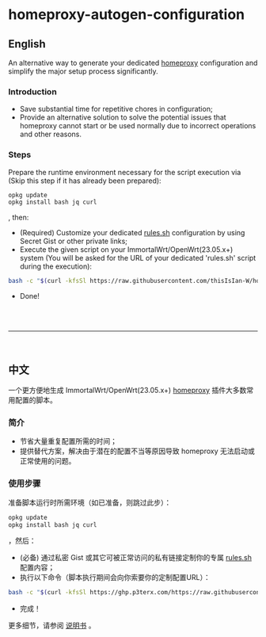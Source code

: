 # homeproxy-autogen-configuration

## English

An alternative way to generate your dedicated [homeproxy](https://github.com/immortalwrt/homeproxy) configuration and simplify the major setup process significantly.

### Introduction

* Save substantial time for repetitive chores in configuration;
* Provide an alternative solution to solve the potential issues that homeproxy cannot start or be used normally due to incorrect operations and other reasons.



### Steps

Prepare the runtime environment necessary for the script execution via (Skip this step if it has already been prepared):

```bash
opkg update
opkg install bash jq curl
```

, then:

* (Required) Customize your dedicated [rules.sh](https://gist.github.com/thisIsIan-W/3d4343c6e61e49f4c5ae6aa9115045bf) configuration by using Secret Gist or other private links;
* Execute the given script on your ImmortalWrt/OpenWrt(23.05.x+) system (You will be asked for the URL of your dedicated 'rules.sh' script during the execution):

```bash
bash -c "$(curl -kfsSl https://raw.githubusercontent.com/thisIsIan-W/homeproxy-autogen-configuration/refs/heads/main/generate_homeproxy_rules.sh)"
```

* Done!

<br/>

<br/>

---

<br/>

## 中文

一个更方便地生成 ImmortalWrt/OpenWrt(23.05.x+) [homeproxy](https://github.com/immortalwrt/homeproxy) 插件大多数常用配置的脚本。

### 简介

* 节省大量重复配置所需的时间；
* 提供替代方案，解决由于潜在的配置不当等原因导致 homeproxy 无法启动或正常使用的问题。



### 使用步骤

准备脚本运行时所需环境（如已准备，则跳过此步）：

```bash
opkg update
opkg install bash jq curl
```

，然后：

* (必备) 通过私密 Gist 或其它可被正常访问的私有链接定制你的专属 [rules.sh](https://gist.github.com/thisIsIan-W/3d4343c6e61e49f4c5ae6aa9115045bf) 配置内容；
* 执行以下命令（脚本执行期间会向你索要你的定制配置URL）：

```bash
bash -c "$(curl -kfsSl https://ghp.p3terx.com/https://raw.githubusercontent.com/thisIsIan-W/homeproxy-autogen-configuration/refs/heads/main/generate_homeproxy_rules.sh)"
```

* 完成！

更多细节，请参阅 [说明书](https://thisisian-w.github.io/2024/10/30/homeproxy-one-click-configure-scripts) 。
